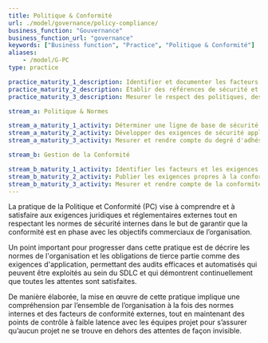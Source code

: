```yaml
---
title: Politique & Conformité
url: ./model/governance/policy-compliance/
business_function: "Gouvernance"
business_function_url: "governance"
keywords: ["Business function", "Practice", "Politique & Conformité"]
aliases:
    - /model/G-PC
type: practice

practice_maturity_1_description: Identifier et documenter les facteurs de gouvernance et de conformité pertinents pour l'organisation.
practice_maturity_2_description: Établir des références de sécurité et de conformité minimales propres à l'application.
practice_maturity_3_description: Mesurer le respect des politiques, des normes et des exigences des tierces parties.

stream_a: Politique & Normes

stream_a_maturity_1_activity: Déterminer une ligne de base de sécurité représentant les politiques et les normes de l’organisation.
stream_a_maturity_2_activity: Développer des exigences de sécurité applicables à toutes les applications.
stream_a_maturity_3_activity: Mesurer et rendre compte du degré d'adhésion d'une application donnée aux politiques et normes.

stream_b: Gestion de la Conformité

stream_b_maturity_1_activity: Identifier les facteurs et les exigences de conformité tiers et les faire correspondre aux politiques et aux normes existantes.
stream_b_maturity_2_activity: Publier les exigences propres à la conformité d'une application et les conseils de test.
stream_b_maturity_3_activity: Mesurer et rendre compte de la conformité d'une application donnée avec les exigences des tierces parties.
---
```


La pratique de la Politique et Conformité (PC) vise à comprendre et à satisfaire aux exigences juridiques et réglementaires externes tout en respectant les normes de sécurité internes dans le but de garantir que la conformité est en phase avec les objectifs commerciaux de l’organisation.

Un point important pour progresser dans cette pratique est de décrire les normes de l'organisation et les obligations de tierce partie comme des exigences d'application, permettant des audits efficaces et automatisés qui peuvent être exploités au sein du SDLC et qui démontrent continuellement que toutes les attentes sont satisfaites.

De manière élaborée, la mise en œuvre de cette pratique implique une compréhension par l’ensemble de l’organisation à la fois des normes internes et des facteurs de conformité externes, tout en maintenant des points de contrôle à faible latence avec les équipes projet pour s’assurer qu’aucun projet ne se trouve en dehors des attentes de façon invisible.

